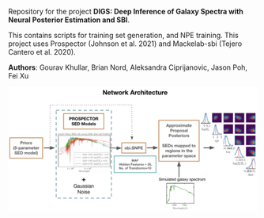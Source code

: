 Repository for the project **DIGS: Deep Inference of Galaxy Spectra with Neural Posterior Estimation and SBI**. 

This contains scripts for training set generation, and NPE training. This project uses Prospector (Johnson et al. 2021) and Mackelab-sbi (Tejero Cantero et al. 2020).

**Authors**: Gourav Khullar, Brian Nord, Aleksandra Ciprijanovic, Jason Poh, Fei Xu

![Network Architecture](architecture.png)

